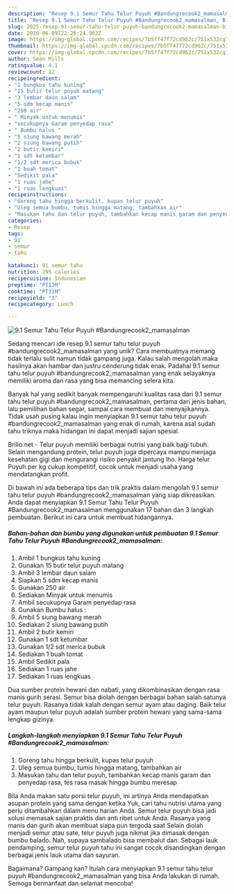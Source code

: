 ```yaml
---
description: "Resep 9.1 Semur Tahu Telur Puyuh #Bandungrecook2_mamasalman, Bikin Ngiler"
title: "Resep 9.1 Semur Tahu Telur Puyuh #Bandungrecook2_mamasalman, Bikin Ngiler"
slug: 2025-resep-91-semur-tahu-telur-puyuh-bandungrecook2-mamasalman-bikin-ngiler
date: 2020-06-09T22:26:24.902Z
image: https://img-global.cpcdn.com/recipes/7b5ff47f72cd962c/751x532cq70/91-semur-tahu-telur-puyuh-bandungrecook2_mamasalman-foto-resep-utama.jpg
thumbnail: https://img-global.cpcdn.com/recipes/7b5ff47f72cd962c/751x532cq70/91-semur-tahu-telur-puyuh-bandungrecook2_mamasalman-foto-resep-utama.jpg
cover: https://img-global.cpcdn.com/recipes/7b5ff47f72cd962c/751x532cq70/91-semur-tahu-telur-puyuh-bandungrecook2_mamasalman-foto-resep-utama.jpg
author: Sean Mills
ratingvalue: 4.1
reviewcount: 12
recipeingredient:
- "1 bungkus tahu kuning"
- "15 butir telur puyuh matang"
- "3 lembar daun salam"
- "5 sdm kecap manis"
- "250 air"
- " Minyak untuk menumis"
- "secukupnya Garam penyedap rasa"
- " Bumbu halus "
- "5 siung bawang merah"
- "2 siung bawang putih"
- "2 butir kemiri"
- "1 sdt ketumbar"
- "1/2 sdt merica bubuk"
- "1 buah tomat"
- "Sedikit pala"
- "1 ruas jahe"
- "1 ruas lengkuas"
recipeinstructions:
- "Goreng tahu hingga berkulit, kupas telur puyuh"
- "Uleg semua bumbu, tumis hingga matang, tambahkan air"
- "Masukan tahu dan telur puyuh, tambahkan kecap manis garam dan penyedap rasa, tes rasa masak hingga bumbu meresap"
categories:
- Resep
tags:
- 91
- semur
- tahu

katakunci: 91 semur tahu 
nutrition: 295 calories
recipecuisine: Indonesian
preptime: "PT12M"
cooktime: "PT31M"
recipeyield: "3"
recipecategory: Lunch

---
```



![9.1 Semur Tahu Telur Puyuh #Bandungrecook2_mamasalman](https://img-global.cpcdn.com/recipes/7b5ff47f72cd962c/751x532cq70/91-semur-tahu-telur-puyuh-bandungrecook2_mamasalman-foto-resep-utama.jpg)

Sedang mencari ide resep 9.1 semur tahu telur puyuh #bandungrecook2_mamasalman yang unik? Cara membuatnya memang tidak terlalu sulit namun tidak gampang juga. Kalau salah mengolah maka hasilnya akan hambar dan justru cenderung tidak enak. Padahal 9.1 semur tahu telur puyuh #bandungrecook2_mamasalman yang enak selayaknya memiliki aroma dan rasa yang bisa memancing selera kita.

Banyak hal yang sedikit banyak mempengaruhi kualitas rasa dari 9.1 semur tahu telur puyuh #bandungrecook2_mamasalman, pertama dari jenis bahan, lalu pemilihan bahan segar, sampai cara membuat dan menyajikannya. Tidak usah pusing kalau ingin menyiapkan 9.1 semur tahu telur puyuh #bandungrecook2_mamasalman yang enak di rumah, karena asal sudah tahu triknya maka hidangan ini dapat menjadi sajian spesial.

Brilio.net - Telur puyuh memiliki berbagai nutrisi yang baik bagi tubuh. Selain mengandung protein, telur puyuh juga dipercaya mampu menjaga kesehatan gigi dan mengurangi risiko penyakit jantung lho. Harga telur Puyuh per kg cukup kompetitif, cocok untuk menjadi usaha yang mendatangkan profit.


Di bawah ini ada beberapa tips dan trik praktis dalam mengolah 9.1 semur tahu telur puyuh #bandungrecook2_mamasalman yang siap dikreasikan. Anda dapat menyiapkan 9.1 Semur Tahu Telur Puyuh #Bandungrecook2_mamasalman menggunakan 17 bahan dan 3 langkah pembuatan. Berikut ini cara untuk membuat hidangannya.

<!--inarticleads1-->

##### Bahan-bahan dan bumbu yang digunakan untuk pembuatan 9.1 Semur Tahu Telur Puyuh #Bandungrecook2_mamasalman:

1. Ambil 1 bungkus tahu kuning
1. Gunakan 15 butir telur puyuh matang
1. Ambil 3 lembar daun salam
1. Siapkan 5 sdm kecap manis
1. Gunakan 250 air
1. Sediakan  Minyak untuk menumis
1. Ambil secukupnya Garam penyedap rasa
1. Gunakan  Bumbu halus :
1. Ambil 5 siung bawang merah
1. Sediakan 2 siung bawang putih
1. Ambil 2 butir kemiri
1. Gunakan 1 sdt ketumbar
1. Gunakan 1/2 sdt merica bubuk
1. Sediakan 1 buah tomat
1. Ambil Sedikit pala
1. Sediakan 1 ruas jahe
1. Sediakan 1 ruas lengkuas


Dua sumber protein hewani dan nabati, yang dikombinasikan dengan rasa manis gurih serasi. Semur bisa diolah dengan berbagai bahan salah satunya telur puyuh. Rasanya tidak kalah dengan semur ayam atau daging. Baik telur ayam maupun telur puyuh adalah sumber protein hewani yang sama-sama lengkap gizinya. 

<!--inarticleads2-->

##### Langkah-langkah menyiapkan 9.1 Semur Tahu Telur Puyuh #Bandungrecook2_mamasalman:

1. Goreng tahu hingga berkulit, kupas telur puyuh
1. Uleg semua bumbu, tumis hingga matang, tambahkan air
1. Masukan tahu dan telur puyuh, tambahkan kecap manis garam dan penyedap rasa, tes rasa masak hingga bumbu meresap


Bila Anda makan satu porsi telur puyuh, ini artinya Anda mendapatkan asupan protein yang sama dengan ketika Yuk, cari tahu nutrisi utama yang perlu ditambahkan dalam menu harian Anda. Semur telur puyuh bisa jadi solusi memasak sajian praktis dan anti ribet untuk Anda. Rasanya yang manis dan gurih akan membuat siapa pun tergoda saat Selain diolah menjadi semur atau sate, telur puyuh juga nikmat jika dimasak dengan bumbu balado. Nah, supaya sambalado bisa membalut dan. Sebagai lauk pendamping, semur telur puyuh tahu ini sangat cocok disandingkan dengan berbagai jenis lauk utama dan sayuran. 

Bagaimana? Gampang kan? Itulah cara menyiapkan 9.1 semur tahu telur puyuh #bandungrecook2_mamasalman yang bisa Anda lakukan di rumah. Semoga bermanfaat dan selamat mencoba!
